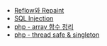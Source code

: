 - [Reflow와 Repaint](./Reflow와_Repaint)
- [SQL Injection](./SQL_Injection)
- [php - array 함수 정리](./php/array_함수_정리)
- [php - thread safe & singleton](./php/PHP(PHP-FPM)_Thread_Safe_And_Singleton)